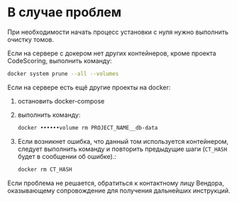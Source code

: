 # В случае проблем

При необходимости начать процесс установки с нуля нужно выполнить очистку томов.

Если на сервере с докером нет других контейнеров, кроме проекта CodeScoring, выполнить команду:

```bash linenums="1"
docker system prune --all --volumes
```

Если на сервере есть ещё другие проекты на docker:

1. остановить docker-compose
2. выполнить команду:

    ```bash linenums="1"
    docker ••••••volume rm PROJECT_NAME__db-data
    ```

3. Если возникнет ошибка, что данный том используется контейнером, следует выполнить команду и повторить предыдущие шаги (`CT_HASH` будет в сообщении об ошибке).:

    ```bash linenums="1"
    docker rm CT_HASH 
    ```

Если проблема не решается, обратиться к контактному лицу Вендора, оказывающему сопровождение для получения дальнейших инструкций.
